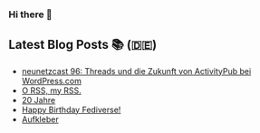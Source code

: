 ### Hi there 👋

## Latest Blog Posts 📚 (🇩🇪)
<!-- BLOG-POST-LIST:START -->
- [neunetzcast 96: Threads und die Zukunft von ActivityPub bei WordPress.com](https://openwebpodcast.de/1883/neunetzcast-96/)
- [O RSS, my RSS.](https://notiz.blog/rss-club/o-rss-my-rss/)
- [20 Jahre](https://notiz.blog/2023/06/02/20-jahre/)
- [Happy Birthday Fediverse!](https://notiz.blog/2023/05/19/happy-birthday-fediverse/)
- [Aufkleber](https://notiz.blog/2023/04/03/aufkleber/)
<!-- BLOG-POST-LIST:END -->
